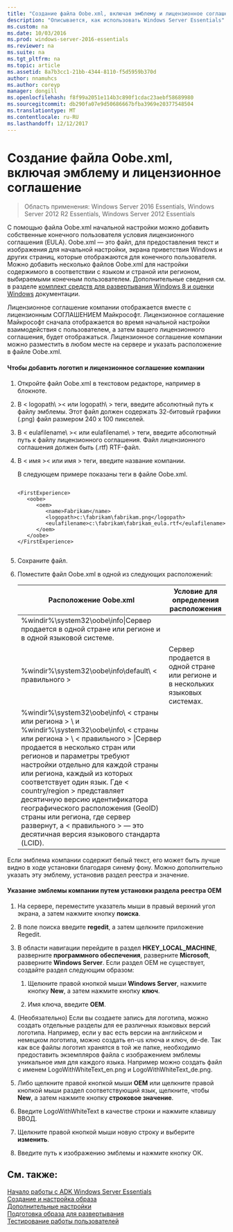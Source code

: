 ```yaml
---
title: "Создание файла Oobe.xml, включая эмблему и лицензионное соглашение"
description: "Описывается, как использовать Windows Server Essentials"
ms.custom: na
ms.date: 10/03/2016
ms.prod: windows-server-2016-essentials
ms.reviewer: na
ms.suite: na
ms.tgt_pltfrm: na
ms.topic: article
ms.assetid: 8a7b3cc1-21bb-4344-8110-f5d5959b370d
author: nnamuhcs
ms.author: coreyp
manager: dongill
ms.openlocfilehash: f8f99a2051e114b3c890f1cdac23aebf58689980
ms.sourcegitcommit: db290fa07e9d50686667bfba3969e20377548504
ms.translationtype: MT
ms.contentlocale: ru-RU
ms.lasthandoff: 12/12/2017
---
```

# <a name="create-the-oobexml-file-including-logo-and-eula"></a>Создание файла Oobe.xml, включая эмблему и лицензионное соглашение

>Область применения: Windows Server 2016 Essentials, Windows Server 2012 R2 Essentials, Windows Server 2012 Essentials

С помощью файла Oobe.xml начальной настройки можно добавить собственные конечного пользователя условия лицензионного соглашения (EULA). Oobe.xml — это файл, для предоставления текст и изображения для начальной настройки, экрана приветствия Windows и других страниц, которые отображаются для конечного пользователя. Можно добавить несколько файлов Oobe.xml для настройки содержимого в соответствии с языком и страной или регионом, выбираемыми конечным пользователем. Дополнительные сведения см. в разделе [комплект средств для развертывания Windows 8 и оценки Windows](https://go.microsoft.com/fwlink/?LinkId=248694) документации.  
  
 Лицензионное соглашение компании отображается вместе с лицензионным СОГЛАШЕНИЕМ Майкрософт. Лицензионное соглашение Майкрософт сначала отображается во время начальной настройки взаимодействия с пользователем, а затем вашего лицензионного соглашения, будет отображаться. Лицензионное соглашение компании можно разместить в любом месте на сервере и указать расположение в файле Oobe.xml.  
  
#### <a name="to-add-your-company-eula-and-logo"></a>Чтобы добавить логотип и лицензионное соглашение компании  
  
1.  Откройте файл Oobe.xml в текстовом редакторе, например в блокноте.  
  
2.  В < logopath\ >< или logopath\ > теги, введите абсолютный путь к файлу эмблемы. Этот файл должен содержать 32-битовый графики (.png) файл размером 240 x 100 пикселей.  
  
3.  В < eulafilename\ >< или eulafilename\ > теги, введите абсолютный путь к файлу лицензионного соглашения. Файл лицензионного соглашения должен быть (.rtf) RTF-файл.  
  
4.  В < имя >< или имя > теги, введите название компании.  
  
     В следующем примере показаны теги в файле Oobe.xml.  
  
    ```  
  
    <FirstExperience>  
       <oobe>  
          <oem>  
             <name>Fabrikam</name>  
             <logopath>c:\fabrikam\fabrikam.png</logopath>  
             <eulafilename>c:\fabrikam\fabrikam_eula.rtf</eulafilename>  
          </oem>  
       </oobe>  
    </FirstExperience>  
  
    ```  
  
5.  Сохраните файл.  
  
6.  Поместите файл Oobe.xml в одной из следующих расположений:  
  
    |Расположение Oobe.xml|Условие для определения расположения|  
    |-----------------------|----------------------------------------|  
    |%windir%\system32\oobe\info\|Сервер продается в одной стране или регионе и в одной языковой системе.|  
    |%windir%\system32\oobe\info\default\\ < правильного >|Сервер продается в одной стране или регионе и в нескольких языковых системах.|  
    |%windir%\system32\oobe\info\\ < страны или региона > \ и %windir%\system32\oobe\info\\ < страны или региона > \ < правильного > \|Сервер продается в несколько стран или регионов и параметры требуют настройки отдельно для каждой страны или региона, каждый из которых соответствует один язык. Где < country/region > представляет десятичную версию идентификатора географического расположения (GeoID) страны или региона, где сервер развернут, а < правильного > — это десятичная версия языкового стандарта (LCID).|  
  
 Если эмблема компании содержит белый текст, его может быть лучше видно в ходе установки благодаря синему фону.  Можно дополнительно указать эту эмблему, установив раздел реестра и значение.  
  
#### <a name="to-specify-a-company-logo-by-setting-the-oem-registry-key"></a>Указание эмблемы компании путем установки раздела реестра OEM  
  
1.  На сервере, переместите указатель мыши в правый верхний угол экрана, а затем нажмите кнопку **поиска**.  
  
2.  В поле поиска введите **regedit**, а затем щелкните приложение Regedit.  
  
3.  В области навигации перейдите в раздел **HKEY_LOCAL_MACHINE**, разверните **программного обеспечения**, разверните **Microsoft**, разверните **Windows Server**. Если раздел OEM не существует, создайте раздел следующим образом:  
  
    1.  Щелкните правой кнопкой мыши **Windows Server**, нажмите кнопку **New**, а затем нажмите кнопку **ключ**.  
  
    2.  Имя ключа, введите **OEM**.  
  
4.  (Необязательно) Если вы создаете запись для логотипа, можно создать отдельные разделы для ее различных языковых версий логотипа. Например, если у вас есть версии на английском и немецком логотипа, можно создать en-us ключа и ключ, de-de. Так как все файлы логотип хранятся в той же папке, необходимо предоставить экземпляров файла с изображением эмблемы уникальное имя для каждого языка. Например можно создать файл с именем LogoWithWhiteText_en.png и LogoWithWhiteText_de.png.  
  
5.  Либо щелкните правой кнопкой мыши **OEM** или щелкните правой кнопкой мыши раздел соответствующий язык, щелкните, чтобы **New**, а затем нажмите кнопку **строковое значение**.  
  
6.  Введите LogoWithWhiteText в качестве строки и нажмите клавишу ВВОД.  
  
7.  Щелкните правой кнопкой мыши новую строку и выберите **изменить**.  
  
8.  Введите путь к изображению эмблемы и нажмите кнопку ОК.  
  
## <a name="see-also"></a>См. также:  
 [Начало работы с ADK Windows Server Essentials](Getting-Started-with-the-Windows-Server-Essentials-ADK.md)   
 [Создание и настройка образа](Creating-and-Customizing-the-Image.md)   
 [Дополнительные настройки](Additional-Customizations.md)   
 [Подготовка образа для развертывания](Preparing-the-Image-for-Deployment.md)   
 [Тестирование работы пользователей](Testing-the-Customer-Experience.md)